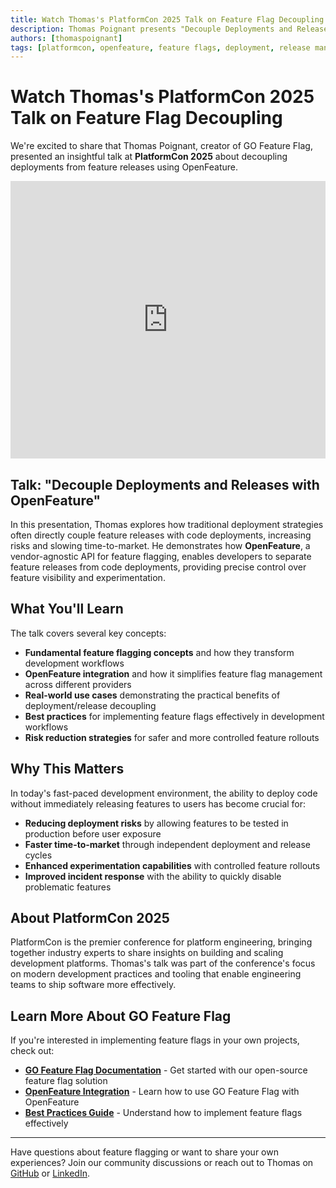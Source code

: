 ```yaml
---
title: Watch Thomas's PlatformCon 2025 Talk on Feature Flag Decoupling
description: Thomas Poignant presents "Decouple Deployments and Releases with OpenFeature" at PlatformCon 2025, exploring how to separate feature releases from code deployments using feature flags and OpenFeature.
authors: [thomaspoignant]
tags: [platformcon, openfeature, feature flags, deployment, release management]
---
```


# Watch Thomas's PlatformCon 2025 Talk on Feature Flag Decoupling

We're excited to share that Thomas Poignant, creator of GO Feature Flag, presented an insightful talk at **PlatformCon 2025** about decoupling deployments from feature releases using OpenFeature.

<iframe width="100%" height="444" src="https://www.youtube.com/embed/mPHlhMkuH9c" title="YouTube video player" frameborder="0" allow="accelerometer; autoplay; clipboard-write; encrypted-media; gyroscope; picture-in-picture; web-share" allowfullscreen></iframe>

## Talk: "Decouple Deployments and Releases with OpenFeature"

In this presentation, Thomas explores how traditional deployment strategies often directly couple feature releases with code deployments, increasing risks and slowing time-to-market. He demonstrates how **OpenFeature**, a vendor-agnostic API for feature flagging, enables developers to separate feature releases from code deployments, providing precise control over feature visibility and experimentation.

<!--truncate-->

## What You'll Learn

The talk covers several key concepts:

- **Fundamental feature flagging concepts** and how they transform development workflows
- **OpenFeature integration** and how it simplifies feature flag management across different providers
- **Real-world use cases** demonstrating the practical benefits of deployment/release decoupling
- **Best practices** for implementing feature flags effectively in development workflows
- **Risk reduction strategies** for safer and more controlled feature rollouts

## Why This Matters

In today's fast-paced development environment, the ability to deploy code without immediately releasing features to users has become crucial for:

- **Reducing deployment risks** by allowing features to be tested in production before user exposure
- **Faster time-to-market** through independent deployment and release cycles
- **Enhanced experimentation capabilities** with controlled feature rollouts
- **Improved incident response** with the ability to quickly disable problematic features

## About PlatformCon 2025

PlatformCon is the premier conference for platform engineering, bringing together industry experts to share insights on building and scaling development platforms. Thomas's talk was part of the conference's focus on modern development practices and tooling that enable engineering teams to ship software more effectively.

## Learn More About GO Feature Flag

If you're interested in implementing feature flags in your own projects, check out:

- **[GO Feature Flag Documentation](/docs/go_module/getting-started)** - Get started with our open-source feature flag solution
- **[OpenFeature Integration](/docs/openfeature/server-providers/go-feature-flag)** - Learn how to use GO Feature Flag with OpenFeature
- **[Best Practices Guide](/docs/concepts/flag-evaluation)** - Understand how to implement feature flags effectively

---

Have questions about feature flagging or want to share your own experiences? Join our community discussions or reach out to Thomas on [GitHub](https://github.com/thomaspoignant) or [LinkedIn](https://www.linkedin.com/in/poignantthomas/).
